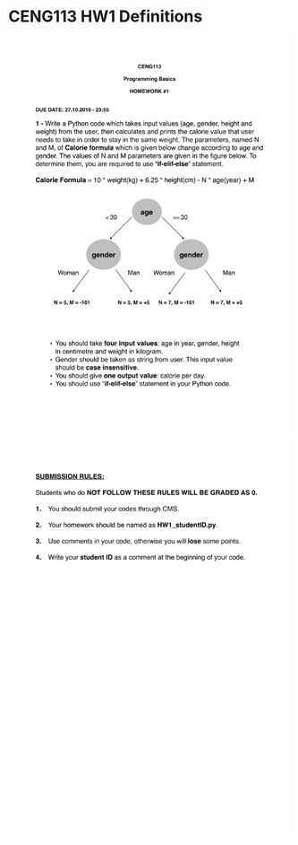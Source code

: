 # CENG113 HW1 Definitions

![alt text](https://github.com/feyil/CENG113/blob/master/HW1/HW1%20Definitions/CENG113_HW1-1.jpg "Page 1")
![alt text](https://github.com/feyil/CENG113/blob/master/HW1/HW1%20Definitions/CENG113_HW1-2.jpg "Page 2")

